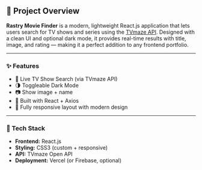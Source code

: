 ## 📌 Project Overview

**Rastry Movie Finder** is a modern, lightweight React.js application that lets users search for TV shows and series using the [TVmaze API](https://www.tvmaze.com/api). Designed with a clean UI and optional dark mode, it provides real-time results with title, image, and rating — making it a perfect addition to any frontend portfolio.

---

### ✨ Features

- 🔎 Live TV Show Search (via TVmaze API)
- 🌗 Toggleable Dark Mode
- 📷 Show image + name
- 🚀 Built with React + Axios
- 🎨 Fully responsive layout with modern design

---

### 📂 Tech Stack

- **Frontend:** React.js
- **Styling:** CSS3 (custom + responsive)
- **API:** TVmaze Open API
- **Deployment:** Vercel (or Firebase, optional)
